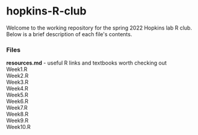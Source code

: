# hopkins-R-club

Welcome to the working repository for the spring 2022 Hopkins lab R club.\
Below is a brief description of each file's contents.

### Files
**resources.md** - useful R links and textbooks worth checking out\
Week1.R\
Week2.R\
Week3.R\
Week4.R\
Week5.R\
Week6.R\
Week7.R\
Week8.R\
Week9.R\
Week10.R
